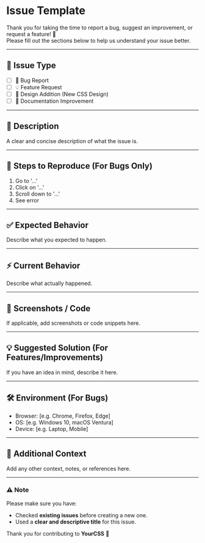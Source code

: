 # Issue Template

Thank you for taking the time to report a bug, suggest an improvement, or request a feature! 🚀  
Please fill out the sections below to help us understand your issue better.

---

## 📌 Issue Type
- [ ] 🐛 Bug Report  
- [ ] 💡 Feature Request  
- [ ] 🎨 Design Addition (New CSS Design)  
- [ ] 📖 Documentation Improvement  

---

## 📝 Description
A clear and concise description of what the issue is.  

---

## 🔄 Steps to Reproduce (For Bugs Only)
1. Go to '...'
2. Click on '...'
3. Scroll down to '...'
4. See error  

---

## ✅ Expected Behavior
Describe what you expected to happen.  

---

## ⚡ Current Behavior
Describe what actually happened.  

---

## 📸 Screenshots / Code
If applicable, add screenshots or code snippets here.  

---

## 💡 Suggested Solution (For Features/Improvements)
If you have an idea in mind, describe it here.  

---

## 🛠️ Environment (For Bugs)
- Browser: [e.g. Chrome, Firefox, Edge]  
- OS: [e.g. Windows 10, macOS Ventura]  
- Device: [e.g. Laptop, Mobile]  

---

## 🙌 Additional Context
Add any other context, notes, or references here.  

---

### ⚠️ Note
Please make sure you have:
- Checked **existing issues** before creating a new one.  
- Used a **clear and descriptive title** for this issue.  

Thank you for contributing to **YourCSS** 💖  
